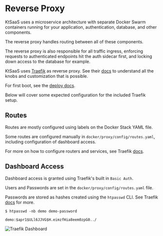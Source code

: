 # Reverse Proxy

KtSaaS uses a microservice architecture with separate Docker Swarm containers running for your application, authentication, database, and other components.

The reverse proxy handles routing between all of these components.

The reverse proxy is also responsible for all traffic ingress, enforcing requests to authenticated endpoints hit the auth sidecar first, and locking down access to the database for example.

KtSaaS uses [Traefik](https://doc.traefik.io/traefik/) as reverse proxy. See their [docs](https://doc.traefik.io/traefik/) to understand all the knobs and customization that is possible.

For first boot, see the [deploy docs](../deploy/1-deploy.md).

Below will cover some expected configuration for the included Traefik setup.

## Routes

Routes are mostly configured using labels on the Docker Stack YAML file. 

Some routes are configured manually in `docker/proxy/config/routes.yaml`, including configuration of dashboard access.

For more on how to configure routers and services, see Traefik [docs](https://doc.traefik.io/traefik/routing/overview/).

## Dashboard Access

Dashboard access is granted using Traefik's built in `Basic Auth`. 

Users and Passwords are set in the `docker/proxy/config/routes.yaml` file.

Passwords are stored as hashes created using the `htpasswd` CLI. See Traefik [docs](https://doc.traefik.io/traefik/middlewares/http/basicauth/#basicauth) for more.

```
$ htpasswd -nb demo demo-password

demo:$apr1$ULl6JJVG$H.eimzfHia8eem0zpG0../
```

![Traefik Dashboard](/docs/img/traefik-dashboard.png)

